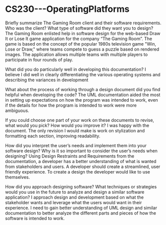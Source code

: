 # CS230---OperatingPlatforms

Briefly summarize The Gaming Room client and their software requirements. Who was the client? What type of software did they want you to design?
The Gaming Room enlisted help in software design for the web-based Draw It or Lose It game application for the company “The Gaming Room”. The game is based on the concept of the popular 1980s television game "Win, Lose or Draw," where teams compete to guess a puzzle based on rendered images. The application allows multiple teams with multiple players to participate in four rounds of play. 

What did you do particularly well in developing this documentation?
I believe I did well in clearly differentiating the various operating systems and describing the variances in development

What about the process of working through a design document did you find helpful when developing the code?
The UML documentation aided the most in setting up expectations on how the program was intended to work, even if the details for how the program is intended to work were more ambiguous.

If you could choose one part of your work on these documents to revise, what would you pick? How would you improve it?
I was happy with the document. The only revision I would make is work on stylization and formatting each section, improving readability.

How did you interpret the user’s needs and implement them into your software design? Why is it so important to consider the user’s needs when designing?
Using Design Restraints and Requirements from the documentation, a developer has a better understanding of what is wanted from stakeholders and users. A developer should create a streamlined, user friendly experience. To create a design the developer would like to use themselves.

How did you approach designing software? What techniques or strategies would you use in the future to analyze and design a similar software application?
I approach design and development based on what the stakeholder wants and leverage what the users would want in their experience. I need to gain better understanding of UML design and similar documentation to better analyze the different parts and pieces of how the software is intended to work.

